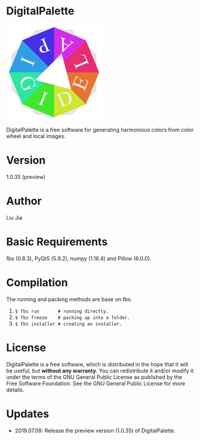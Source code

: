 # DigitalPalette
![Sample app icon](src/main/icons/full/icon_full_256.png)

DigitalPalette is a free software for generating harmonious colors from color wheel and local images.

# Version
1.0.35 (preview)

# Author
Liu Jia

# Basic Requirements
fbs (0.8.3), PyQt5 (5.9.2), numpy (1.16.4) and Pillow (6.0.0).

# Compilation
The running and packing methods are base on fbs.
1. `$ fbs run       # running directly.`
2. `$ fbs freeze    # packing up into a folder.`
3. `$ fbs installer # creating an installer.`

# License
DigitalPalette is a free software, which is distributed in the hope that it will be useful, but **without any warranty**. You can redistribute it and/or modify it under the terms of the GNU General Public License as published by the Free Software Foundation. See the GNU General Public License for more details.

# Updates
* 2019.07.09: Release the preview version (1.0.35) of DigitalPalette.
